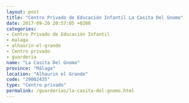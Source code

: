 ```yaml
---
layout: post
title: "Centro Privado de Educación Infantil La Casita Del Gnomo"
date: 2017-09-20 20:57:05 +0200
categories:
- Centro Privado de Educación Infantil
- malaga
- alhaurin-el-grande
- Centro privado
- guarderia
name: "La Casita Del Gnomo"
province: "Málaga"
location: "Alhaurin el Grande"
code: "29002435"
type: "Centro privado"
permalink: /guarderias/la-casita-del-gnomo.html
---
```

